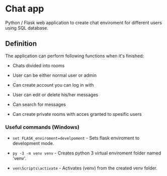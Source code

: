 # Chat app

Python / Flask web application to create chat enviroment for different users using SQL database.

## Definition

The application can perform following functions when it's finished: 

* Chats divided into rooms

* User can be either normal user or admin

* Can create account you can log in with

* User can edit or delete his/her messages

* Can search for messages

* Can create private rooms with acces granted to spesific users

### Useful commands (Windows)

* `set FLASK_enviroment=develpoment` - Sets flask enviroment to development mode.

* `py -3 -m venv venv` - Creates python 3 virtual enviroment folder named 'venv'.

* `ven\Scripts\activate` - Activates (venv) from the created venv folder.
